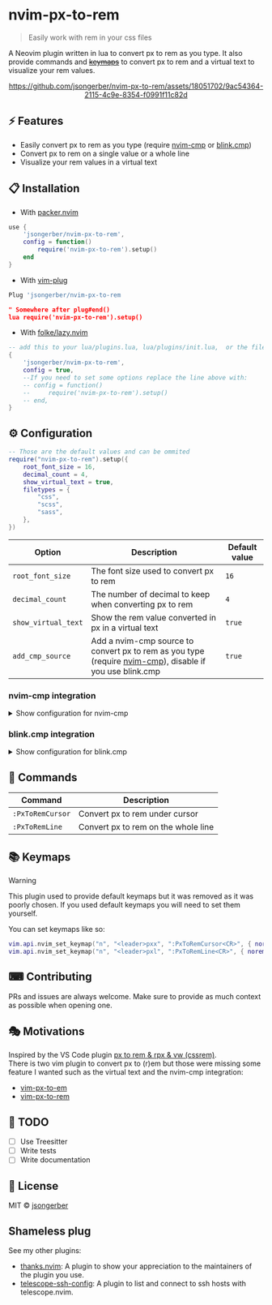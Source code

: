 # nvim-px-to-rem

> Easily work with rem in your css files

A Neovim plugin written in lua to convert px to rem as you type. It also provide commands and [~~keymaps~~](#-keymaps) to convert px to rem and a virtual text to visualize your rem values.

<div align="center">

https://github.com/jsongerber/nvim-px-to-rem/assets/18051702/9ac54364-2115-4c9e-8354-f0991f11c82d

</div>

## ⚡️ Features

- Easily convert px to rem as you type (require [nvim-cmp](https://github.com/hrsh7th/nvim-cmp) or [blink.cmp](https://github.com/Saghen/blink.cmp))
- Convert px to rem on a single value or a whole line
- Visualize your rem values in a virtual text

## 📋 Installation

- With [packer.nvim](https://github.com/wbthomason/packer.nvim)

```lua
use {
    'jsongerber/nvim-px-to-rem',
    config = function()
        require('nvim-px-to-rem').setup()
    end
}
```

- With [vim-plug](https://github.com/junegunn/vim-plug)

```lua
Plug 'jsongerber/nvim-px-to-rem

" Somewhere after plug#end()
lua require('nvim-px-to-rem').setup()
```

- With [folke/lazy.nvim](https://github.com/folke/lazy.nvim)

```lua
-- add this to your lua/plugins.lua, lua/plugins/init.lua,  or the file you keep your other plugins:
{
    'jsongerber/nvim-px-to-rem',
    config = true,
    --If you need to set some options replace the line above with:
    -- config = function()
    --     require('nvim-px-to-rem').setup()
    -- end,
}
```

## ⚙ Configuration

```lua
-- Those are the default values and can be ommited
require("nvim-px-to-rem").setup({
    root_font_size = 16,
    decimal_count = 4,
    show_virtual_text = true,
    filetypes = {
        "css",
        "scss",
        "sass",
    },
})
```

| Option              | Description                                                                                                                                    | Default value |
| ------------------- | ---------------------------------------------------------------------------------------------------------------------------------------------- | ------------- |
| `root_font_size`    | The font size used to convert px to rem                                                                                                        | `16`          |
| `decimal_count`     | The number of decimal to keep when converting px to rem                                                                                        | `4`           |
| `show_virtual_text` | Show the rem value converted in px in a virtual text                                                                                           | `true`        |
| `add_cmp_source`    | Add a nvim-cmp source to convert px to rem as you type (require [nvim-cmp](https://github.com/hrsh7th/nvim-cmp)), disable if you use blink.cmp | `true`        |

### nvim-cmp integration

<details>
<summary>Show configuration for nvim-cmp</summary>

[nvim-cmp](https://github.com/hrsh7th/nvim-cmp) to convert px to rem as you type.

```lua
require("cmp").setup({
    -- other config
    sources = cmp.config.sources({
        { name = "nvim_px_to_rem" },
        -- other sources
    }),
})

```

Do not forget to set `add_cmp_source` to `true` in the setup function

</details>

### blink.cmp integration

<details>
<summary>Show configuration for blink.cmp</summary>

[nvim-cmp](https://github.com/hrsh7th/nvim-cmp) to convert px to rem as you type.

```lua
return {
  'saghen/blink.cmp',
  dependencies = {
    'jsongerber/nvim-px-to-rem',
    -- other dependencies
    -- …
  },
  opts = {
    sources = {
      default = {
        -- you need to add this line
        'nvim-px-to-rem',
        -- your other sources
        'lsp',
        'path',
        'snippets',
        'buffer',
        'lazydev',
      },
      providers = {
        ['nvim-px-to-rem'] = {
          module = 'nvim-px-to-rem.integrations.blink',
          name = 'nvim-px-to-rem',
        },
        -- other providers
        -- …
      },
    },
  },
}
```

Do not forget to set `add_cmp_source` (which is for nvim-cmp and not blink) to `false` in the setup function

</details>

## 🧰 Commands

| Command          | Description                         |
| ---------------- | ----------------------------------- |
| `:PxToRemCursor` | Convert px to rem under cursor      |
| `:PxToRemLine`   | Convert px to rem on the whole line |

## 📚 Keymaps

> [!WARNING]
> This plugin used to provide default keymaps but it was removed as it was poorly chosen.
> If you used default keymaps you will need to set them yourself.

You can set keymaps like so:

```lua
vim.api.nvim_set_keymap("n", "<leader>pxx", ":PxToRemCursor<CR>", { noremap = true })
vim.api.nvim_set_keymap("n", "<leader>pxl", ":PxToRemLine<CR>", { noremap = true })
```

## ⌨ Contributing

PRs and issues are always welcome. Make sure to provide as much context as possible when opening one.

## 🎭 Motivations

Inspired by the VS Code plugin [px to rem & rpx & vw (cssrem)](https://marketplace.visualstudio.com/items?itemName=cipchk.cssrem).  
There is two vim plugin to convert px to \(r\)em but those were missing some feature I wanted such as the virtual text and the nvim-cmp integration:

- [vim-px-to-em](https://github.com/chiedo/vim-px-to-em)
- [vim-px-to-rem](https://github.com/Oldenborg/vim-px-to-rem)

## 📝 TODO

- [ ] Use Treesitter
- [ ] Write tests
- [ ] Write documentation

## 📜 License

MIT © [jsongerber](https://github.com/jsongerber/nvim-px-to-rem/blob/master/LICENSE)

## Shameless plug

See my other plugins:

- [thanks.nvim](https://github.com/jsongerber/thanks.nvim): A plugin to show your appreciation to the maintainers of the plugin you use.
- [telescope-ssh-config](https://github.com/jsongerber/telescope-ssh-config): A plugin to list and connect to ssh hosts with telescope.nvim.
